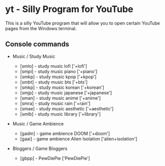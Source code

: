 # yt - Silly Program for YouTube
This is a silly YouTube program that will allow you to open certain YouTube pages from the Windows terminal.


Console commands
---
* Music / Study Music
  * [smlo] - study music lofi ['+lofi']
  * [smpi] - study music piano ['+piano']
  * [smkp] - study music kpop ['+kpop']
  * [smbt] - study music bts ['+bts']
  * [smkp] - study music korean ['+korean']
  * [smjp] - study music japanese ['+japanese']
  * [sman] - study music anime ['+anime']
  * [smra] - study music rain ['+rain']
  * [smae] - study music aesthetic ['+aesthetic']
  * [smlb] - study music library ['+library']

* Music / Game Ambience
  * [gadm] - game ambience DOOM ['+doom']
  * [gaai] - game ambience Alien Isolation ['alien+isolation']

* Bloggers / Game Bloggers
  * [gbpp] - PewDiePie ['PewDiePie']
